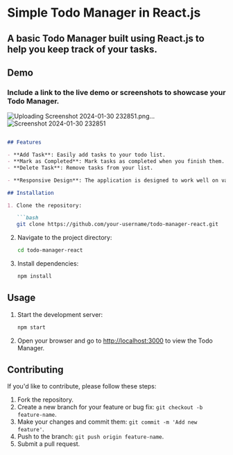 # Simple Todo Manager in React.js
## A basic Todo Manager built using React.js to help you keep track of your tasks.






## Demo
### Include a link to the live demo or screenshots to showcase your Todo Manager.

![Uploading Screenshot 2024-01-30 232851.png…]()
![Screenshot 2024-01-30 232851](https://github.com/Abhikhush28/TodoManager/assets/103246309/5aed0516-b4dd-4910-b22b-17c1c94f7711)
```markdown

## Features

- **Add Task**: Easily add tasks to your todo list.
- **Mark as Completed**: Mark tasks as completed when you finish them.
- **Delete Task**: Remove tasks from your list.

- **Responsive Design**: The application is designed to work well on various devices.

## Installation

1. Clone the repository:

   ```bash
   git clone https://github.com/your-username/todo-manager-react.git
   ```

2. Navigate to the project directory:

   ```bash
   cd todo-manager-react
   ```

3. Install dependencies:

   ```bash
   npm install
   ```

## Usage

1. Start the development server:

   ```bash
   npm start
   ```

2. Open your browser and go to [http://localhost:3000](http://localhost:3000) to view the Todo Manager.

## Contributing

If you'd like to contribute, please follow these steps:

1. Fork the repository.
2. Create a new branch for your feature or bug fix: `git checkout -b feature-name`.
3. Make your changes and commit them: `git commit -m 'Add new feature'`.
4. Push to the branch: `git push origin feature-name`.
5. Submit a pull request.

```
